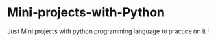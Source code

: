 # Mini-projects-with-Python
Just Mini projects with python programming language to practice on it !
